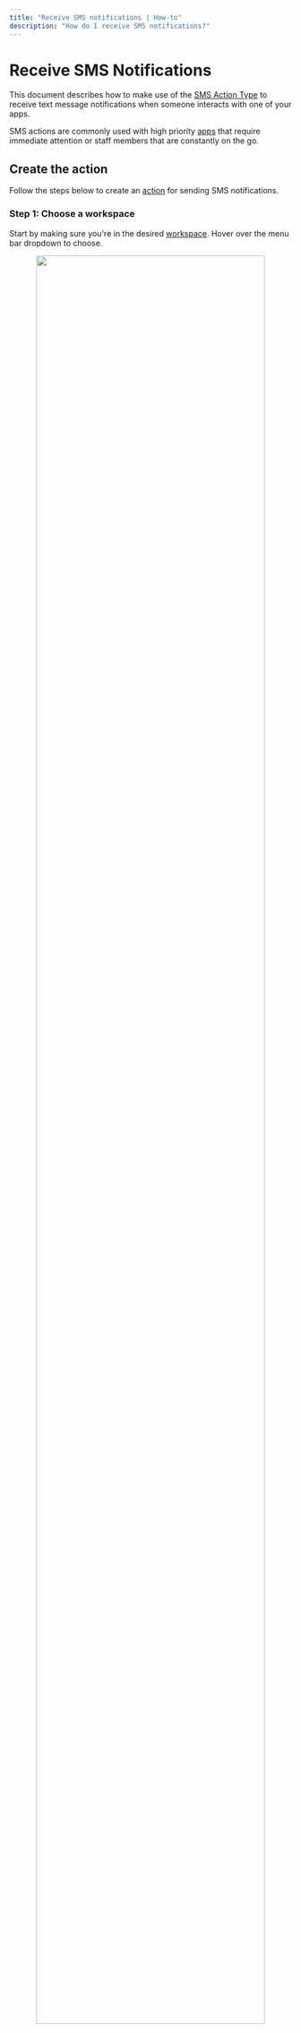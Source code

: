 ```yaml
---
title: "Receive SMS notifications | How-to"
description: "How do I receive SMS notifications?"
---
```


# Receive SMS Notifications

This document describes how to make use of the [SMS Action Type](/reference/action-types/sms/) to receive text message notifications when someone interacts with one of your apps.

SMS actions are commonly used with high priority [apps](/reference/apps/) that require immediate attention or staff members that are constantly on the go.

## Create the action

Follow the steps below to create an [action](/reference/actions/) for sending SMS notifications.

### Step 1: Choose a workspace

Start by making sure you're in the desired [workspace](/reference/workspaces/). Hover over the menu bar dropdown to choose.

<p align="center">
  <img src="/images/navigation/choose-workspace-dropdown.png" width="90%">
</p>

### Step 2: Open the new action dialog

Select the **Actions** tab within the workspace view and click the **+ New Action** button. This will launch a modal for creating new actions.

<p align="center">
  <img src="/images/how-tos/create-new-action.png" width="90%">
</p>

### Step 3: Select the SMS action type

From the action creation model, select **SMS** from the _Action type_ dropdown list.

<p align="center">
  <img src="/images/modals/office-create-action-sms.png" width="70%">
</p>

### Step 4: Configure the action

Enter a _name_, _description_ (optional) and desired phone number. You can also customize a text _message_ format by providing your own [Jinja2 template](https://jinja.palletsprojects.com/en/3.0.x/). Click on **+ Create action** to complete the process.

::: tip
If you don't provide a country code, it will default to 1. See [wikipedia](https://en.wikipedia.org/wiki/List_of_country_calling_codes) for more details.
:::

<p align="center">
  <img src="/images/modals/office-create-action-sms-filled.png" width="70%">
</p>

## Attach the action to an app

Follow the steps below to attach the SMS action created above to one or more [apps](/reference/apps/).

### Step 1: Choose an app

Select the **Apps** tab within the workspace view and select the [app](/reference/apps/) you wish to send SMS notifications.

<p align="center">
  <img src="/images/how-tos/edit-app.png" width="90%">
</p>

### Step 2: Open the app editor

From the app model, click on the **Edit** button.

<p align="center">
  <img src="/images/modals/personal-office-coffee-machine-edit-app.png" width="70%">
</p>

### Step 3: Add your new action

From the app edit model, type in the name of your SMS action in _Actions_ list. The name will autocomplete as you type.

<p align="center">
  <img src="/images/modals/personal-office-coffee-machine-edit-app-actions-sms.png" width="70%">
</p>

### Step 4: Save your changes

Click on the **Save changes** button and you're done!

<p align="center">
  <img src="/images/modals/personal-office-coffee-machine-edit-app-actions-sms-save.png" width="70%">
</p>

### Step 5: Wait for app interactions

Now that your app is configured, you just wait until someone interacts with it. Once they do, you'll receive an SMS that looks something like this.

![Action Integration](/images/actions/personal-office-coffee-machine-sms.png)
